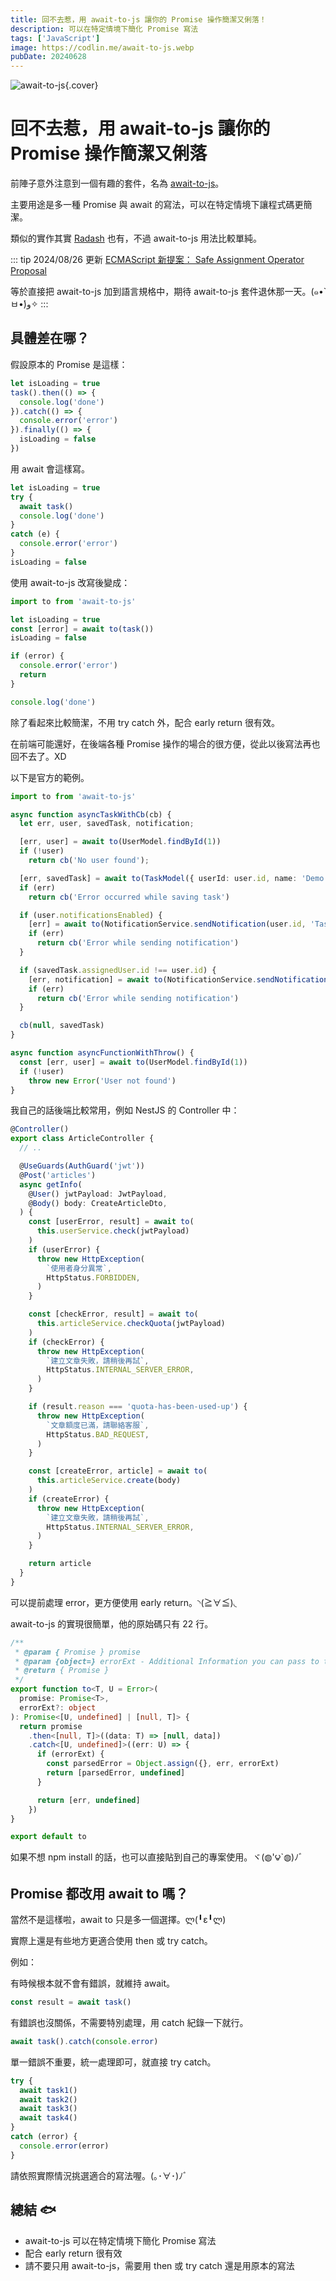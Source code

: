```yaml
---
title: 回不去惹，用 await-to-js 讓你的 Promise 操作簡潔又俐落！
description: 可以在特定情境下簡化 Promise 寫法
tags: ['JavaScript']
image: https://codlin.me/await-to-js.webp
pubDate: 20240628
---
```


![await-to-js](/await-to-js.webp){.cover}

# 回不去惹，用 await-to-js 讓你的 Promise 操作簡潔又俐落

前陣子意外注意到一個有趣的套件，名為 [await-to-js](https://www.npmjs.com/package/await-to-js)。

主要用途是多一種 Promise 與 await 的寫法，可以在特定情境下讓程式碼更簡潔。

類似的實作其實 [Radash](https://radash-docs.vercel.app/docs/async/tryit) 也有，不過 await-to-js 用法比較單純。

::: tip 2024/08/26 更新
[ECMAScript 新提案： Safe Assignment Operator Proposal](https://dev.to/dharamgfx/bye-bye-try-catch-blocks-meet-javascripts-safe-assignment-operator-proposal-1j7?ref=dailydev)

等於直接把 await-to-js 加到語言規格中，期待 await-to-js 套件退休那一天。(๑•̀ㅂ•́)و✧
:::

## 具體差在哪？

假設原本的 Promise 是這樣：

```ts
let isLoading = true
task().then(() => {
  console.log('done')
}).catch(() => {
  console.error('error')
}).finally(() => {
  isLoading = false
})
```

用 await 會這樣寫。

```ts
let isLoading = true
try {
  await task()
  console.log('done')
}
catch (e) {
  console.error('error')
}
isLoading = false
```

使用 await-to-js 改寫後變成：

```ts
import to from 'await-to-js'

let isLoading = true
const [error] = await to(task())
isLoading = false

if (error) {
  console.error('error')
  return
}

console.log('done')
```

除了看起來比較簡潔，不用 try catch 外，配合 early return 很有效。

在前端可能還好，在後端各種 Promise 操作的場合的很方便，從此以後寫法再也回不去了。XD

以下是官方的範例。

```ts
import to from 'await-to-js'

async function asyncTaskWithCb(cb) {
  let err, user, savedTask, notification;

  [err, user] = await to(UserModel.findById(1))
  if (!user)
    return cb('No user found');

  [err, savedTask] = await to(TaskModel({ userId: user.id, name: 'Demo Task' }))
  if (err)
    return cb('Error occurred while saving task')

  if (user.notificationsEnabled) {
    [err] = await to(NotificationService.sendNotification(user.id, 'Task Created'))
    if (err)
      return cb('Error while sending notification')
  }

  if (savedTask.assignedUser.id !== user.id) {
    [err, notification] = await to(NotificationService.sendNotification(savedTask.assignedUser.id, 'Task was created for you'))
    if (err)
      return cb('Error while sending notification')
  }

  cb(null, savedTask)
}

async function asyncFunctionWithThrow() {
  const [err, user] = await to(UserModel.findById(1))
  if (!user)
    throw new Error('User not found')
}
```

我自己的話後端比較常用，例如 NestJS 的 Controller 中：

```ts
@Controller()
export class ArticleController {
  // ..

  @UseGuards(AuthGuard('jwt'))
  @Post('articles')
  async getInfo(
    @User() jwtPayload: JwtPayload,
    @Body() body: CreateArticleDto,
  ) {
    const [userError, result] = await to(
      this.userService.check(jwtPayload)
    )
    if (userError) {
      throw new HttpException(
        `使用者身分異常`,
        HttpStatus.FORBIDDEN,
      )
    }

    const [checkError, result] = await to(
      this.articleService.checkQuota(jwtPayload)
    )
    if (checkError) {
      throw new HttpException(
        `建立文章失敗，請稍後再試`,
        HttpStatus.INTERNAL_SERVER_ERROR,
      )
    }

    if (result.reason === 'quota-has-been-used-up') {
      throw new HttpException(
        `文章額度已滿，請聯絡客服`,
        HttpStatus.BAD_REQUEST,
      )
    }

    const [createError, article] = await to(
      this.articleService.create(body)
    )
    if (createError) {
      throw new HttpException(
        `建立文章失敗，請稍後再試`,
        HttpStatus.INTERNAL_SERVER_ERROR,
      )
    }

    return article
  }
}
```

可以提前處理 error，更方便使用 early return。◝(≧∀≦)◟

await-to-js 的實現很簡單，他的原始碼只有 22 行。

```ts
/**
 * @param { Promise } promise
 * @param {object=} errorExt - Additional Information you can pass to the err object
 * @return { Promise }
 */
export function to<T, U = Error>(
  promise: Promise<T>,
  errorExt?: object
): Promise<[U, undefined] | [null, T]> {
  return promise
    .then<[null, T]>((data: T) => [null, data])
    .catch<[U, undefined]>((err: U) => {
      if (errorExt) {
        const parsedError = Object.assign({}, err, errorExt)
        return [parsedError, undefined]
      }

      return [err, undefined]
    })
}

export default to
```

如果不想 npm install 的話，也可以直接貼到自己的專案使用。ヾ(◍'౪`◍)ﾉﾞ

## Promise 都改用 await to 嗎？

當然不是這樣啦，await to 只是多一個選擇。ლ(╹ε╹ლ)

實際上還是有些地方更適合使用 then 或 try catch。

例如：

有時候根本就不會有錯誤，就維持 await。

```ts
const result = await task()
```

有錯誤也沒關係，不需要特別處理，用 catch 紀錄一下就行。

```ts
await task().catch(console.error)
```

單一錯誤不重要，統一處理即可，就直接 try catch。

```ts
try {
  await task1()
  await task2()
  await task3()
  await task4()
}
catch (error) {
  console.error(error)
}
```

請依照實際情況挑選適合的寫法喔。(｡･∀･)ﾉﾞ

## 總結 🐟

- await-to-js 可以在特定情境下簡化 Promise 寫法
- 配合 early return 很有效
- 請不要只用 await-to-js，需要用 then 或 try catch 還是用原本的寫法

